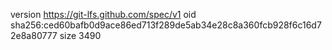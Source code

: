 version https://git-lfs.github.com/spec/v1
oid sha256:ced60bafb0d9ace86ed713f289de5ab34e28c8a360fcb928f6c16d72e8a80777
size 3490
